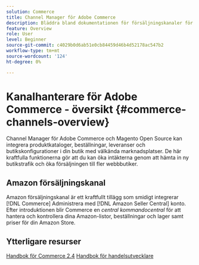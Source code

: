 ```yaml
---
solution: Commerce
title: Channel Manager för Adobe Commerce
description: Bläddra bland dokumentationen för försäljningskanaler för Adobe Commerce och Magento Open Source.
feature: Overview
role: User
level: Beginner
source-git-commit: c4029b0d6ab51e0cb84459d46b4d52178ac547b2
workflow-type: tm+mt
source-wordcount: '124'
ht-degree: 0%

---
```



# Kanalhanterare för Adobe Commerce - översikt {#commerce-channels-overview}

Channel Manager för Adobe Commerce och Magento Open Source kan integrera produktkataloger, beställningar, leveranser och butikskonfigurationer i din butik med välkända marknadsplatser. De här kraftfulla funktionerna gör att du kan öka intäkterna genom att hämta in ny butikstrafik och öka försäljningen till fler webbbutiker.

## Amazon försäljningskanal

Amazon försäljningskanal är ett kraftfullt tillägg som smidigt integrerar [!DNL Commerce] Administrera med [!DNL Amazon Seller Central] konto. Efter introduktionen blir Commerce en _central kommandocentral_ för att hantera och kontrollera dina Amazon-listor, beställningar och lager samt priser för din Amazon Store.

## Ytterligare resurser

[Handbok för Commerce 2.4](https://docs.magento.com/user-guide/)
[Handbok för handelsutvecklare](https://devdocs.magento.com/)

